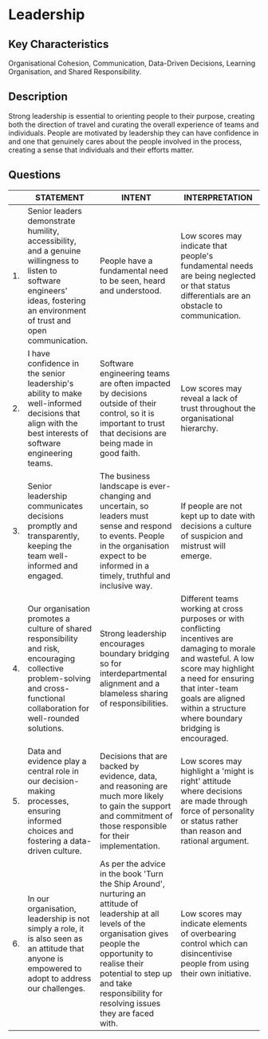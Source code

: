 # Leadership

## Key Characteristics
Organisational Cohesion, Communication, Data-Driven Decisions, Learning Organisation, and Shared Responsibility.

## Description
Strong leadership is essential to orienting people to their purpose, creating both the direction of travel and curating the overall experience of teams and individuals. People are motivated by leadership they can have confidence in and one that genuinely cares about the people involved in the process, creating a sense that individuals and their efforts matter.

## Questions

| | STATEMENT  	| INTENT  	| INTERPRETATION |
|---	|---	|---	|---	|
| 1. | Senior leaders demonstrate humility, accessibility, and a genuine willingness to listen to software engineers' ideas, fostering an environment of trust and open communication. | People have a fundamental need to be seen, heard and understood. | Low scores may indicate that people's fundamental needs are being neglected or that status differentials are an obstacle to communication. |
| 2. | I have confidence in the senior leadership's ability to make well-informed decisions that align with the best interests of software engineering teams.	| Software engineering teams are often impacted by decisions outside of their control, so it is important to trust that decisions are being made in good faith.  | Low scores may reveal a lack of trust throughout the organisational hierarchy.	|
| 3. | Senior leadership communicates decisions promptly and transparently, keeping the team well-informed and engaged.	| The business landscape is ever-changing and uncertain, so leaders must sense and respond to events. People in the organisation expect to be informed in a timely, truthful and inclusive way. | If people are not kept up to date with decisions a culture of suspicion and mistrust will emerge. | 
| 4. | Our organisation promotes a culture of shared responsibility and risk, encouraging collective problem-solving and cross-functional collaboration for well-rounded solutions.	| Strong leadership encourages boundary bridging so for interdepartmental alignment and a blameless sharing of responsibilities. | Different teams working at cross purposes or with conflicting incentives are damaging to morale and wasteful. A low score may highlight a need for ensuring that inter-team goals are aligned within a structure where boundary bridging is encouraged. | 
| 5. | Data and evidence play a central role in our decision-making processes, ensuring informed choices and fostering a data-driven culture.	| Decisions that are backed by evidence, data, and reasoning are much more likely to gain the support and commitment of those responsible for their implementation.	| Low scores may highlight a 'might is right' attitude where decisions are made through force of personality or status rather than reason and rational argument. | 
| 6. | In our organisation, leadership is not simply a role, it is also seen as an attitude that anyone is empowered to adopt to address our challenges. | As per the advice in the book 'Turn the Ship Around', nurturing an attitude of leadership at all levels of the organisation gives people the opportunity to realise their potential to step up and take responsibility for resolving issues they are faced with.	| Low scores may indicate elements of overbearing control which can disincentivise people from using their own initiative. | 






